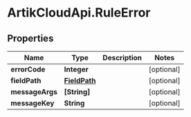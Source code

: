 # ArtikCloudApi.RuleError

## Properties
Name | Type | Description | Notes
------------ | ------------- | ------------- | -------------
**errorCode** | **Integer** |  | [optional] 
**fieldPath** | [**FieldPath**](FieldPath.md) |  | [optional] 
**messageArgs** | **[String]** |  | [optional] 
**messageKey** | **String** |  | [optional] 


